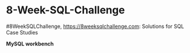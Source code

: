 # 8-Week-SQL-Challenge
#8WeekSQLChallenge, https://8weeksqlchallenge.com: Solutions for SQL Case Studies

**MySQL workbench**
